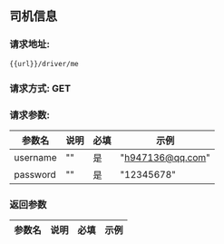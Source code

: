 ## 司机信息
### 请求地址:
```
{{url}}/driver/me
```
### 请求方式: GET  
### 请求参数:  

|参数名|说明|必填|示例|  
 |---|---|---|---|  
|username|""|是|"h947136@qq.com"|  
|password|""|是|"12345678"|  
### 返回参数  

|参数名|说明|必填|示例|  
 |---|---|---|---|  
